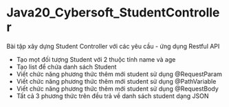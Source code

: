 # Java20_Cybersoft_StudentController
Bài tập xây dựng Student Controller với các yêu cầu - ứng dụng Restful API 
- Tạo mọt đối tượng Student với 2 thuộc tính name và age
- Tạo list để chứa danh sách Student
- Viết chức năng phương thức thêm mới student sử dụng @RequestParam
- Viết chức năng phương thức thêm mới student sử dụng @PathVariable
- Viết chức năng phương thức thêm mới student sử dụng @RequestBody
- Tất cả 3 phương thức trên đều trả về danh sách student dạng JSON  